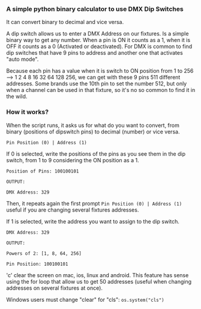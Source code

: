 ### A simple python binary calculator to use DMX Dip Switches
It can convert binary to decimal and vice versa.

A dip switch allows us to enter a DMX Address on our fixtures. Is a simple binary way to get any number. When a pin is ON it counts as a 1, when it is OFF it counts as a 0 (Activated or deactivated).
For DMX is common to find dip switches that have 9 pins to address and another one that activates "auto mode". 

Because each pin has a value when it is switch to ON position from 1 to 256 --> 1 2 4 8 16 32 64 128 256, we can get with these 9 pins 511 different addresses. Some brands use the 10th pin to set the number 512, but only when a channel can be used in that fixture, so it's no so common to find it in the wild.

###  How it works?
When the script runs, it asks us for what do you want to convert, from binary (positions of dipswitch pins) to decimal (number) or vice versa.

`Pin Position (0) | Address (1)`

If 0 is selected, write the positions of the pins as you see them in the dip switch, from 1 to 9 considering the ON position as a 1.
```
Position of Pins: 100100101

OUTPUT:

DMX Address: 329
```

Then, it repeats again the first prompt `Pin Position (0) | Address (1)` useful if you are changing several fixtures addresses.

If 1 is selected, write the address you want to assign to the dip switch.
```
DMX Address: 329

OUTPUT:

Powers of 2: [1, 8, 64, 256]

Pin Position: 100100101
```

'c' clear the screen on mac, ios, linux and android. This feature has sense using the for loop that allow us to get 50 addresses (useful when changing addresses on several fixtures at once).

Windows users must change "clear" for "cls":
`os.system("cls")`
